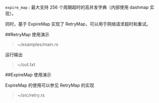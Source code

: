 `expire_map` : 最大支持 256 个周期超时的高并发字典（内部使用 dashmap 实现）。

同时，基于 ExpireMap 实现了 RetryMap，可以用于网络请求超时和重试。

##RetryMap 使用演示

> ~/examples/main.rs

运行输出

> ~/out.txt

##ExpireMap 使用演示

ExpireMap 的使用可以参见 RetryMap 的实现

> ~/src/retry.rs
